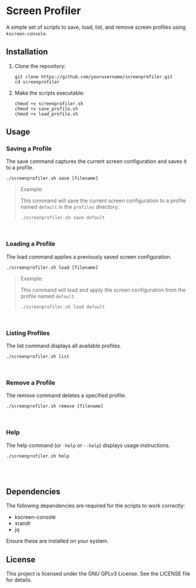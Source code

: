 <!DOCTYPE html>
<html lang="en">
<head>
  <meta charset="UTF-8">
  <meta name="viewport" content="width=device-width, initial-scale=1.0">
</head>
<body>
  <h1>Screen Profiler</h1>
  <p>A simple set of scripts to save, load, list, and remove screen profiles using <code>kscreen-console</code>.</p>

  <h2>Installation</h2>
  <ol>
    <li>
      <p>Clone the repository:</p>
      <pre><code>git clone https://github.com/yourusername/screenprofiler.git<br>cd screenprofiler</code></pre>
    </li>
    <li>
      <p>Make the scripts executable:</p>
      <pre><code>chmod +x screenprofiler.sh<br>chmod +x save_profile.sh<br>chmod +x load_profile.sh</code></pre>
    </li>
  </ol>

  <h2>Usage</h2>

  <h3>Saving a Profile</h3>
  <p>The save command captures the current screen configuration and saves it to a profile.</p>
  <pre><code>./screenprofiler.sh save [filename]</code></pre>
  <blockquote>
  <p>Example:</p>
  <p>This command will save the current screen configuration to a profile named <code>default</code> in the <code>profiles</code> directory.</p>
  <pre><code>./screenprofiler.sh save default</code></pre>
  </blockquote>
  <br>

  <h3>Loading a Profile</h3>
  <p>The load command applies a previously saved screen configuration.</p>
  <pre><code>./screenprofiler.sh load [filename]</code></pre>
  <blockquote>
  <p>Example:</p>
  <p>This command will load and apply the screen configuration from the profile named <code>default</code>.</p>
  <pre><code>./screenprofiler.sh load default</code></pre>
  </blockquote>
  <br>

  <h3>Listing Profiles</h3>
  <p>The list command displays all available profiles.</p>
  <pre><code>./screenprofiler.sh list</code></pre>
  <br>

  <h3>Remove a Profile</h3>
  <p>The remove command deletes a specified profile.</p>
  <pre><code>./screenprofiler.sh remove [filename]</code></pre>
  <br>

  <h3>Help</h3>
  <p>The help command (or <code>-help</code> or <code>--help</code>) displays usage instructions.</p>
  <pre><code>./screenprofiler.sh help</code></pre>
  <br>
  <br>

  <h2>Dependencies</h2>
  <p>The following dependencies are required for the scripts to work correctly:</p>
  <ul>
    <li>kscreen-console</li>
    <li>xrandr</li>
    <li>jq</li>
  </ul>
  <p>Ensure these are installed on your system.</p>

  <h2>License</h2>
  <p>This project is licensed under the GNU GPLv3 License. See the LICENSE file for details.</p>
</body>
</html>
